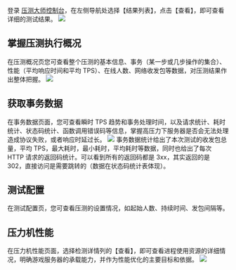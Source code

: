 登录 [压测大师控制台](http://console.tce.fsphere.cn/wetest/master/testcase)，在左侧导航处选择【结果列表】，点击【查看】，即可查看详细的测试结果。
![](http://imgcache.tce.fsphere.cn/static/mc.qcloudimg.com/static/img/f46a8921f82e8e5849d8afe9db5455f3/image.png)
## 掌握压测执行概况
在压测概况页您可查看整个压测的基本信息、事务（某一步或几步操作的集合）、性能（平均响应时间和平均 TPS）、在线人数、网络收发包等数据，对压测结果作出整体把握。
![](http://imgcache.tce.fsphere.cn/static/mc.qcloudimg.com/static/img/a42b8ee3ac5bdac09b62ba17caf937bd/image.png)

## 获取事务数据
在事务数据页面，您可查看瞬时 TPS 趋势和事务处理时间，以及请求统计、耗时统计、状态码统计、函数调用错误码等信息，掌握高压力下服务器是否会无法处理造成协议失败，或者响应时延过长。
![](http://imgcache.tce.fsphere.cn/static/mc.qcloudimg.com/static/img/6ff9ea4942e6a3048056cb2c4830f99c/image.png)
事务数据统计给出了本次测试的收发包总量，平均 TPS，最大耗时，最小耗时，平均耗时等数据，同时也给出了每次 HTTP 请求的返回码统计。可以看到所有的返回码都是 3xx，其实返回的是 302，直接访问是需要跳转的（数据在状态码统计表体现）。

## 测试配置
在测试配置页，您可查看压测的设置情况，如起始人数、持续时间、发包间隔等。

## 压力机性能
在压力机性能页面，选择检测详情列的【查看】，即可查看进程使用资源的详细情况，明确游戏服务器的承载能力，并作为性能优化的主要目标和依据。
![](http://imgcache.tce.fsphere.cn/static/mc.qcloudimg.com/static/img/a99d298755afe975242bbe0d6fb74bf3/image.png)
